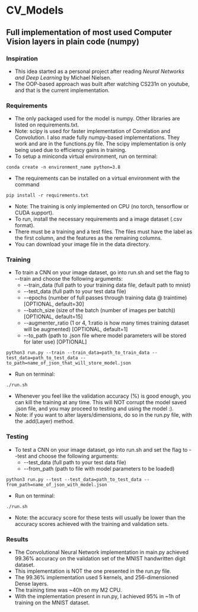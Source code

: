 # CV_Models
## Full implementation of most used Computer Vision layers in plain code (numpy)

### Inspiration
- This idea started as a personal project after reading <i>Neural Networks and Deep Learning</i> by Michael Nielsen.
- The OOP-based approach was built after watching CS231n on youtube, and that is the current implementation.

### Requirements
- The only packaged used for the model is numpy. Other libraries are listed on requirements.txt.
- Note: scipy is used for faster implementation of Correlation and Convolution. I also made fully numpy-based implementations. They work and are in the functions.py file. The scipy implementation is only being used due to efficiency gains in training.
- To setup a miniconda virtual environment, run on terminal:
```
conda create -n environment_name python=3.8
```
- The requirements can be installed on a virtual environment with the command
```
pip install -r requirements.txt
```
- Note: The training is only implemented on CPU (no torch, tensorflow or CUDA support).
- To run, install the necessary requirements and a image dataset (.csv format).
- There must be a training and a test files. The files must have the label as the first column, and the features as the remaining columns.
- You can download your image file in the data directory.
  
### Training
- To train a CNN on your image dataset, go into run.sh and set the flag to --train and choose the following arguments:
  - --train_data (full path to your training data file, default path to mnist)
  - --test_data (full path to your test data file) 
  - --epochs (number of full passes through training data @ traintime) [OPTIONAL, default=30]
  - --batch_size (size of the batch (number of images per batch)) [OPTIONAL, default=15]
  - --augmenter_ratio (1 or 4, 1:ratio is how many times training dataset will be augmented) [OPTIONAL, default=1]
  - --to_path (path to .json file where model parameters will be stored for later use) [OPTIONAL]
```
python3 run.py --train --train_data=path_to_train_data --test_data=path_to_test_data --to_path=name_of_json_that_will_store_model.json
```
- Run on terminal:
```
./run.sh
```
- Whenever you feel like the validation accuracy (%) is good enough, you can kill the training at any time. This will NOT corrupt the model saved .json file, and you may proceed to testing and using the model :).
- Note: if you want to alter layers/dimensions, do so in the run.py file, with the .add(Layer) method.

### Testing
- To test a CNN on your image dataset, go into run.sh and set the flag to --test and choose the following arguments:
  - --test_data (full path to your test data file) 
  - --from_path (path to file with model parameters to be loaded)
```
python3 run.py --test --test_data=path_to_test_data --from_path=name_of_json_with_model.json
```
- Run on terminal:
```
./run.sh
```
- Note: the accuracy score for these tests will usually be lower than the accuracy scores achieved with the training and validation sets.

### Results
- The Convolutional Neural Network implementation in main.py achieved 99.36% accuracy on the validation set of the MNIST handwritten digit dataset.
- This implementation is NOT the one presented in the run.py file.
- The 99.36% implementation used 5 kernels, and 256-dimensioned Dense layers.
- The training time was ~40h on my M2 CPU.
- With the implementation present in run.py, I achieved 95% in ~1h of training on the MNIST dataset.
